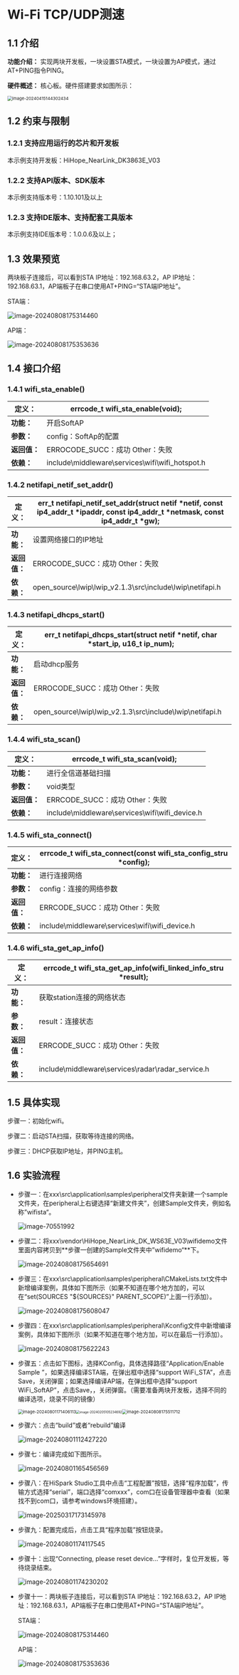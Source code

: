 # Wi-Fi TCP/UDP测速

## 1.1 介绍

**功能介绍：** 实现两块开发板，一块设置STA模式，一块设置为AP模式，通过AT+PING指令PING。

**硬件概述：** 核心板。硬件搭建要求如图所示：

<img src="../../doc/media/wifiap/image-20240415144302434.png" alt="image-20240415144302434" style="zoom:67%;" />

## 1.2 约束与限制

### 1.2.1 支持应用运行的芯片和开发板

本示例支持开发板：HiHope_NearLink_DK3863E_V03

### 1.2.2 支持API版本、SDK版本

本示例支持版本号：1.10.101及以上

### 1.2.3 支持IDE版本、支持配套工具版本

本示例支持IDE版本号：1.0.0.6及以上；

## 1.3 效果预览

两块板子连接后，可以看到STA IP地址：192.168.63.2，AP IP地址：192.168.63.1，AP端板子在串口使用AT+PING=“STA端IP地址”。

STA端：

![image-20240808175314460](../../doc/media/wifidemo/image-20240808175314460.png)

AP端：

![image-20240808175353636](../../doc/media/wifidemo/image-20240808175353636.png)



## 1.4 接口介绍

### 1.4.1 wifi_sta_enable()


| **定义：**   | errcode_t wifi_sta_enable(void);                |
| ------------ | ----------------------------------------------- |
| **功能：**   | 开启SoftAP                                      |
| **参数：**   | config：SoftAp的配置                            |
| **返回值：** | ERROCODE_SUCC：成功    Other：失败              |
| **依赖：**   | include\middleware\services\wifi\wifi_hotspot.h |

### 1.4.2 netifapi_netif_set_addr()


| **定义：**   | err_t netifapi_netif_set_addr(struct netif *netif, const ip4_addr_t *ipaddr, const ip4_addr_t *netmask, const ip4_addr_t *gw); |
| ------------ | ------------------------------------------------------------------------------------------------------------------------------ |
| **功能：**   | 设置网络接口的IP地址                                                                                                           |
| **返回值：** | ERROCODE_SUCC：成功    Other：失败                                                                                             |
| **依赖：**   | open_source\lwip\lwip_v2.1.3\src\include\lwip\netifapi.h                                                                       |

### 1.4.3 netifapi_dhcps_start()


| **定义：**   | err_t netifapi_dhcps_start(struct netif *netif, char *start_ip, u16_t ip_num); |
| ------------ | ------------------------------------------------------------------------------ |
| **功能：**   | 启动dhcp服务                                                                   |
| **返回值：** | ERROCODE_SUCC：成功    Other：失败                                             |
| **依赖：**   | open_source\lwip\lwip_v2.1.3\src\include\lwip\netifapi.h                       |

### 1.4.4 wifi_sta_scan()


| **定义：**   | errcode_t wifi_sta_scan(void);                 |
| ------------ | ---------------------------------------------- |
| **功能：**   | 进行全信道基础扫描                             |
| **参数：**   | void类型                                       |
| **返回值：** | ERRCODE_SUCC：成功   Other：失败               |
| **依赖：**   | include\middleware\services\wifi\wifi_device.h |

### 1.4.5 wifi_sta_connect()


| **定义：**   | errcode_t wifi_sta_connect(const wifi_sta_config_stru *config); |
| ------------ | --------------------------------------------------------------- |
| **功能：**   | 进行连接网络                                                    |
| **参数：**   | config：连接的网络参数                                          |
| **返回值：** | ERRCODE_SUCC：成功   Other：失败                                |
| **依赖：**   | include\middleware\services\wifi\wifi_device.h                  |

### 1.4.6 wifi_sta_get_ap_info()


| **定义：**   | errcode_t wifi_sta_get_ap_info(wifi_linked_info_stru *result); |
| ------------ | -------------------------------------------------------------- |
| **功能：**   | 获取station连接的网络状态                                      |
| **参数：**   | result：连接状态                                               |
| **返回值：** | ERRCODE_SUCC：成功   Other：失败                               |
| **依赖：**   | include\middleware\services\radar\radar_service.h              |

## 1.5 具体实现

步骤一：初始化wifi。

步骤二：启动STA扫描，获取等待连接的网络。

步骤三：DHCP获取IP地址，并PING主机。

## 1.6 实验流程

- 步骤一：在xxx\src\application\samples\peripheral文件夹新建一个sample文件夹，在peripheral上右键选择“新建文件夹”，创建Sample文件夹，例如名称”wifista“。

  ![image-70551992](../../doc/media/wifista/image-20240801170551992.png)
  
- 步骤二：将xxx\vendor\HiHope_NearLink_DK_WS63E_V03\wifidemo文件里面内容拷贝到**步骤一创建的Sample文件夹中”wifidemo“**下。

  ![image-20240808175654691](../../doc/media/wifidemo/image-20240808175654691.png)
  
- 步骤三：在xxx\src\application\samples\peripheral\CMakeLists.txt文件中新增编译案例，具体如下图所示（如果不知道在哪个地方加的，可以在“set(SOURCES "${SOURCES}" PARENT_SCOPE)”上面一行添加）。

  ![image-20240808175608047](../../doc/media/wifidemo/image-20240808175608047.png)
  
- 步骤四：在xxx\src\application\samples\peripheral\Kconfig文件中新增编译案例，具体如下图所示（如果不知道在哪个地方加，可以在最后一行添加）。

  ![image-20240808175622243](../../doc/media/wifidemo/image-20240808175622243.png)
  
- 步骤五：点击如下图标，选择KConfig，具体选择路径“Application/Enable Sample ”，如果选择编译STA端，在弹出框中选择“support  WiFi_STA”，点击Save，关闭弹窗；如果选择编译AP端，在弹出框中选择“support WiFi_SoftAP”，点击Save，，关闭弹窗。（需要准备两块开发板，选择不同的编译选项，烧录不同的镜像）

  <img src="../../doc/media/beep/image-20240801171406113.png" alt="image-20240801171406113" style="zoom: 67%;" /><img src="../../doc/media/wifista/image-20240205105234692-17119401758316.png" alt="image-20240205105234692" style="zoom: 50%;" /><img src="../../doc/media/wifidemo/image-20240808175511712.png" alt="image-20240808175511712" style="zoom:67%;" />
  
- 步骤六：点击“build”或者“rebuild”编译

  ![image-20240801112427220](../../doc/media/beep/image-20240801112427220.png)
  
- 步骤七：编译完成如下图所示。

  ![image-20240801165456569](../../doc/media/beep/image-20240801165456569.png)
  
- 步骤八：在HiSpark Studio工具中点击“工程配置”按钮，选择“程序加载”，传输方式选择“serial”，端口选择“comxxx”，com口在设备管理器中查看（如果找不到com口，请参考windows环境搭建）。

  ![image-20250317173145978](../../doc/media/tools/image-20250317173145978.png)
  
- 步骤九：配置完成后，点击工具“程序加载”按钮烧录。

  ![image-20240801174117545](../../doc/media/beep/image-20240801174117545.png)
  
- 步骤十：出现“Connecting, please reset device...”字样时，复位开发板，等待烧录结束。

  ![image-20240801174230202](../../doc/media/beep/image-20240801174230202.png)
  
- 步骤十一：两块板子连接后，可以看到STA IP地址：192.168.63.2，AP IP地址：192.168.63.1，AP端板子在串口使用AT+PING=“STA端IP地址”。

  STA端：
  
  ![image-20240808175314460](../../doc/media/wifidemo/image-20240808175314460.png)
  
  AP端：
  
  ![image-20240808175353636](../../doc/media/wifidemo/image-20240808175353636.png)
